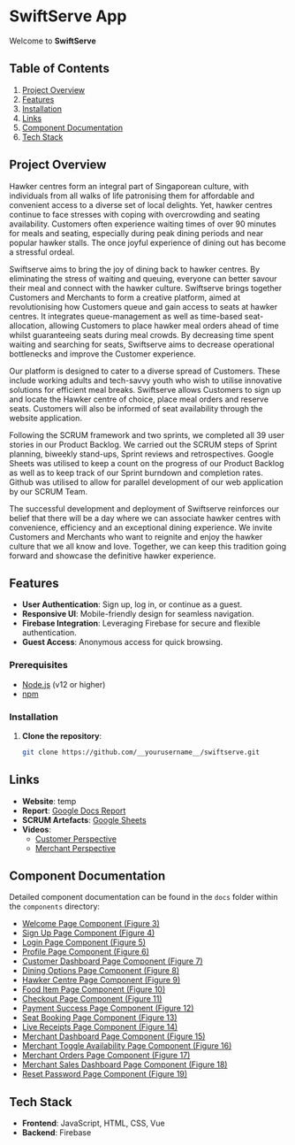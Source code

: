 # SwiftServe App

Welcome to **SwiftServe**

## Table of Contents

1. [Project Overview](#project-overview)
2. [Features](#features)
3. [Installation](#installation)
4. [Links](#links)
5. [Component Documentation](#component-documentation)
6. [Tech Stack](#tech-stack)

## Project Overview

Hawker centres form an integral part of Singaporean culture, with individuals from all walks of life patronising them for affordable and convenient access to a diverse set of local delights. Yet, hawker centres continue to face stresses with coping with overcrowding and seating availability. Customers often experience waiting times of over 90 minutes for meals and seating, especially during peak dining periods and near popular hawker stalls. The once joyful experience of dining out has become a stressful ordeal.

Swiftserve aims to bring the joy of dining back to hawker centres. By eliminating the stress of waiting and queuing, everyone can better savour their meal and connect with the hawker culture. Swiftserve brings together Customers and Merchants to form a creative platform, aimed at revolutionising how Customers queue and gain access to seats at hawker centres. It integrates queue-management as well as time-based seat-allocation, allowing Customers to place hawker meal orders ahead of time whilst guaranteeing seats during meal crowds. By decreasing time spent waiting and searching for seats, Swiftserve aims to decrease operational bottlenecks and improve the Customer experience.

Our platform is designed to cater to a diverse spread of Customers. These include working adults and tech-savvy youth who wish to utilise innovative solutions for efficient meal breaks. Swiftserve allows Customers to sign up and locate the Hawker centre of choice, place meal orders and reserve seats. Customers will also be informed of seat availability through the website application.

Following the SCRUM framework and two sprints, we completed all 39 user stories in our Product Backlog. We carried out the SCRUM steps of Sprint planning, biweekly stand-ups, Sprint reviews and retrospectives. Google Sheets was utilised to keep a count on the progress of our Product Backlog as well as to keep track of our Sprint burndown and completion rates. Github was utilised to allow for parallel development of our web application by our SCRUM Team.

The successful development and deployment of Swiftserve reinforces our belief that there will be a day where we can associate hawker centres with convenience, efficiency and an exceptional dining experience. We invite Customers and Merchants who want to reignite and enjoy the hawker culture that we all know and love. Together, we can keep this tradition going forward and showcase the definitive hawker experience.

## Features

- **User Authentication**: Sign up, log in, or continue as a guest.
- **Responsive UI**: Mobile-friendly design for seamless navigation.
- **Firebase Integration**: Leveraging Firebase for secure and flexible authentication.
- **Guest Access**: Anonymous access for quick browsing.

### Prerequisites

- [Node.js](https://nodejs.org/) (v12 or higher)
- [npm](https://www.npmjs.com/)

### Installation

1. **Clone the repository**:
   ```bash
   git clone https://github.com/__yourusername__/swiftserve.git
   ```
   
## Links
- **Website**: temp
- **Report**: [Google Docs Report](https://docs.google.com/document/d/1xUwb5i4W0DyZl7FTQsk9MlslCP3sH6febfz2I6mYMko)
- **SCRUM Artefacts**: [Google Sheets](https://docs.google.com/spreadsheets/d/1ueJn2JwjhaqiG9cdCe3_ObOGjGLzcYZ6yf6P95tBwYU)
- **Videos**:
  - [Customer Perspective](https://drive.google.com/file/d/1yrSCohnwyE_xvFwrvaDGgifDXTcbyCIz/view?resourcekey)
  - [Merchant Perspective](https://drive.google.com/file/d/1ohaHYvC7wGCyzjYHHkW93iE5mh0LhK0i/view?resourcekey)

## Component Documentation
Detailed component documentation can be found in the `docs` folder within the `components` directory:
- [Welcome Page Component (Figure 3)](./SwiftServe1.0.0/src/components/docs/WelcomePage.md)
- [Sign Up Page Component (Figure 4)](./SwiftServe1.0.0/src/components/docs/SingUpPage.md)
- [Login Page Component (Figure 5)](./SwiftServe1.0.0/src/components/docs/LoginPage.md)
- [Profile Page Component (Figure 6)](./SwiftServe1.0.0/src/components/docs/ProfilePage.md)
- [Customer Dashboard Page Component (Figure 7)](./SwiftServe1.0.0/src/components/docs/CustDashboardPage.md)
- [Dining Options Page Component (Figure 8)](./SwiftServe1.0.0/src/components/docs/DiningOptionsPage.md)
- [Hawker Centre Page Component (Figure 9)](./SwiftServe1.0.0/src/components/docs/HawkerCentrePage.md)
- [Food Item Page Component (Figure 10)](./SwiftServe1.0.0/src/components/docs/FoodItemPage.md)
- [Checkout Page Component (Figure 11)](./SwiftServe1.0.0/src/components/docs/CheckoutPage.md)
- [Payment Success Page Component (Figure 12)](./SwiftServe1.0.0/src/components/docs/PaymentSuccessPage.md)
- [Seat Booking Page Component (Figure 13)](./SwiftServe1.0.0/src/components/docs/SeatBookingPage.md)
- [Live Receipts Page Component (Figure 14)](./SwiftServe1.0.0/src/components/docs/LiveReceiptsPage.md)
- [Merchant Dashboard Page Component (Figure 15)](./SwiftServe1.0.0/src/components/docs/MerchantDashboardPage.md)
- [Merchant Toggle Availability Page Component (Figure 16)](./SwiftServe1.0.0/src/components/docs/MerchantToggleAvailabilityPage.md)
- [Merchant Orders Page Component (Figure 17)](./SwiftServe1.0.0/src/components/docs/MerchantOrdersPage.md)
- [Merchant Sales Dashboard Page Component (Figure 18)](./SwiftServe1.0.0/src/components/docs/MerchantSalesDashboardPage.md)
- [Reset Password Page Component (Figure 19)](./SwiftServe1.0.0/src/components/docs/ResetPasswordPage.md)

## Tech Stack
- **Frontend**: JavaScript, HTML, CSS, Vue
- **Backend**: Firebase
